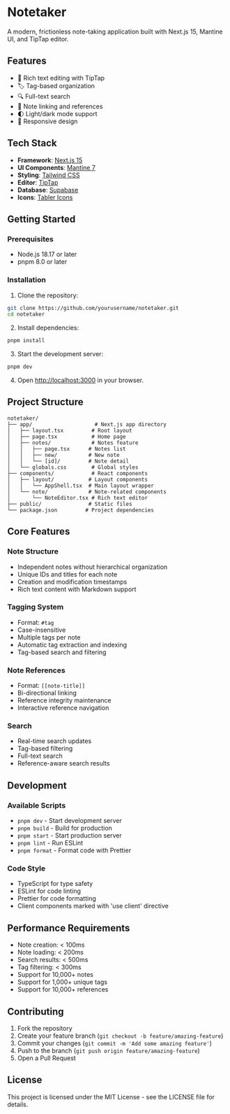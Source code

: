 # Notetaker

A modern, frictionless note-taking application built with Next.js 15, Mantine UI, and TipTap editor.

## Features

- 📝 Rich text editing with TipTap
- 🏷️ Tag-based organization
- 🔍 Full-text search
- 🔗 Note linking and references
- 🌓 Light/dark mode support
- 📱 Responsive design

## Tech Stack

- **Framework**: [Next.js 15](https://nextjs.org/)
- **UI Components**: [Mantine 7](https://mantine.dev/)
- **Styling**: [Tailwind CSS](https://tailwindcss.com/)
- **Editor**: [TipTap](https://tiptap.dev/)
- **Database**: [Supabase](https://supabase.com/)
- **Icons**: [Tabler Icons](https://tabler-icons.io/)

## Getting Started

### Prerequisites

- Node.js 18.17 or later
- pnpm 8.0 or later

### Installation

1. Clone the repository:
```bash
git clone https://github.com/yourusername/notetaker.git
cd notetaker
```

2. Install dependencies:
```bash
pnpm install
```

3. Start the development server:
```bash
pnpm dev
```

4. Open [http://localhost:3000](http://localhost:3000) in your browser.

## Project Structure

```
notetaker/
├── app/                    # Next.js app directory
│   ├── layout.tsx         # Root layout
│   ├── page.tsx           # Home page
│   ├── notes/             # Notes feature
│   │   ├── page.tsx      # Notes list
│   │   ├── new/          # New note
│   │   └── [id]/         # Note detail
│   └── globals.css        # Global styles
├── components/            # React components
│   ├── layout/           # Layout components
│   │   └── AppShell.tsx  # Main layout wrapper
│   └── note/             # Note-related components
│       └── NoteEditor.tsx # Rich text editor
├── public/               # Static files
└── package.json         # Project dependencies
```

## Core Features

### Note Structure
- Independent notes without hierarchical organization
- Unique IDs and titles for each note
- Creation and modification timestamps
- Rich text content with Markdown support

### Tagging System
- Format: `#tag`
- Case-insensitive
- Multiple tags per note
- Automatic tag extraction and indexing
- Tag-based search and filtering

### Note References
- Format: `[[note-title]]`
- Bi-directional linking
- Reference integrity maintenance
- Interactive reference navigation

### Search
- Real-time search updates
- Tag-based filtering
- Full-text search
- Reference-aware search results

## Development

### Available Scripts

- `pnpm dev` - Start development server
- `pnpm build` - Build for production
- `pnpm start` - Start production server
- `pnpm lint` - Run ESLint
- `pnpm format` - Format code with Prettier

### Code Style

- TypeScript for type safety
- ESLint for code linting
- Prettier for code formatting
- Client components marked with 'use client' directive

## Performance Requirements

- Note creation: < 100ms
- Note loading: < 200ms
- Search results: < 500ms
- Tag filtering: < 300ms
- Support for 10,000+ notes
- Support for 1,000+ unique tags
- Support for 10,000+ references

## Contributing

1. Fork the repository
2. Create your feature branch (`git checkout -b feature/amazing-feature`)
3. Commit your changes (`git commit -m 'Add some amazing feature'`)
4. Push to the branch (`git push origin feature/amazing-feature`)
5. Open a Pull Request

## License

This project is licensed under the MIT License - see the LICENSE file for details.
